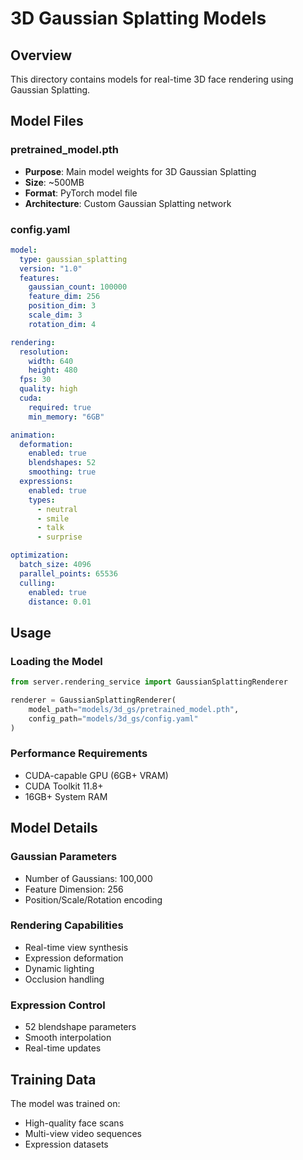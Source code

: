 # 3D Gaussian Splatting Models

## Overview
This directory contains models for real-time 3D face rendering using Gaussian Splatting.

## Model Files

### pretrained_model.pth
- **Purpose**: Main model weights for 3D Gaussian Splatting
- **Size**: ~500MB
- **Format**: PyTorch model file
- **Architecture**: Custom Gaussian Splatting network

### config.yaml
```yaml
model:
  type: gaussian_splatting
  version: "1.0"
  features:
    gaussian_count: 100000
    feature_dim: 256
    position_dim: 3
    scale_dim: 3
    rotation_dim: 4

rendering:
  resolution:
    width: 640
    height: 480
  fps: 30
  quality: high
  cuda:
    required: true
    min_memory: "6GB"

animation:
  deformation:
    enabled: true
    blendshapes: 52
    smoothing: true
  expressions:
    enabled: true
    types:
      - neutral
      - smile
      - talk
      - surprise

optimization:
  batch_size: 4096
  parallel_points: 65536
  culling:
    enabled: true
    distance: 0.01
```

## Usage

### Loading the Model
```python
from server.rendering_service import GaussianSplattingRenderer

renderer = GaussianSplattingRenderer(
    model_path="models/3d_gs/pretrained_model.pth",
    config_path="models/3d_gs/config.yaml"
)
```

### Performance Requirements
- CUDA-capable GPU (6GB+ VRAM)
- CUDA Toolkit 11.8+
- 16GB+ System RAM

## Model Details

### Gaussian Parameters
- Number of Gaussians: 100,000
- Feature Dimension: 256
- Position/Scale/Rotation encoding

### Rendering Capabilities
- Real-time view synthesis
- Expression deformation
- Dynamic lighting
- Occlusion handling

### Expression Control
- 52 blendshape parameters
- Smooth interpolation
- Real-time updates

## Training Data
The model was trained on:
- High-quality face scans
- Multi-view video sequences
- Expression datasets